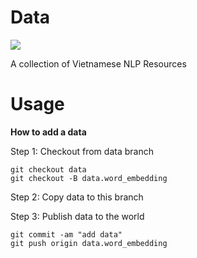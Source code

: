 # Data

![](https://img.shields.io/badge/version-1.1.6-brightgreen.svg)

A collection of Vietnamese NLP Resources

# Usage

**How to add a data**

Step 1: Checkout from data branch

```
git checkout data
git checkout -B data.word_embedding
```

Step 2: Copy data to this branch

Step 3: Publish data to the world

```
git commit -am "add data"
git push origin data.word_embedding
```



